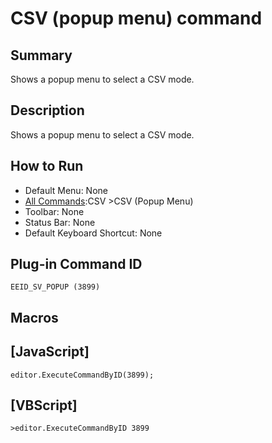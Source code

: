 # CSV (popup menu) command

## Summary

Shows a popup menu to select a CSV mode.

## Description

Shows a popup menu to select a CSV mode.

## How to Run

- Default Menu: None
- [All Commands](../tools/all_commands):CSV \>CSV (Popup Menu)
- Toolbar: None
- Status Bar: None
- Default Keyboard Shortcut: None

## Plug-in Command ID

```
EEID_SV_POPUP (3899)```

## Macros

## \[JavaScript\]

```
editor.ExecuteCommandByID(3899);
```

## \[VBScript\]

```
>editor.ExecuteCommandByID 3899
```
